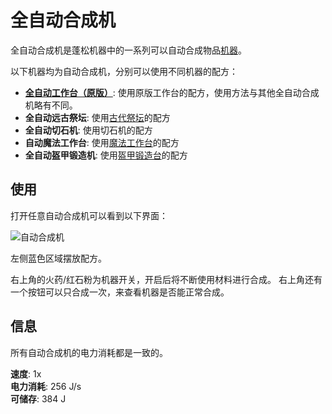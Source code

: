 # 全自动合成机

全自动合成机是蓬松机器中的一系列可以自动合成物品[机器](./Machines)。

以下机器均为自动合成机，分别可以使用不同机器的配方：

- [**全自动工作台（原版）**](./Auto-Crafting-Table): 使用原版工作台的配方，使用方法与其他全自动合成机略有不同。
- **全自动远古祭坛**: 使用[古代祭坛](https://slimefun-wiki.guizhanss.cn/Ancient-Altar)的配方
- **全自动切石机**: 使用切石机的配方
- **自动魔法工作台**: 使用[魔法工作台](https://slimefun-wiki.guizhanss.cn/Magic-Workbench)的配方
- **全自动盔甲锻造机**: 使用[盔甲锻造台](https://slimefun-wiki.guizhanss.cn/Armor-Forge)的配方

## 使用

打开任意自动合成机可以看到以下界面：

![自动合成机](https://gzassets.cn/minecraft/plugin/slimefun/wiki/addons/images/fluffy-machines/auto-crafters.png ':size=25%')

左侧蓝色区域摆放配方。

右上角的火药/红石粉为机器开关，开启后将不断使用材料进行合成。
右上角还有一个按钮可以只合成一次，来查看机器是否能正常合成。

## 信息

所有自动合成机的电力消耗都是一致的。

**速度**: 1x  
**电力消耗**: 256 J/s  
**可储存**: 384 J
